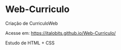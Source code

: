 # Web-Curriculo
Criação de CurriculoWeb

Acesse em: https://italobits.github.io/Web-Curriculo/

Estudo de HTML + CSS
